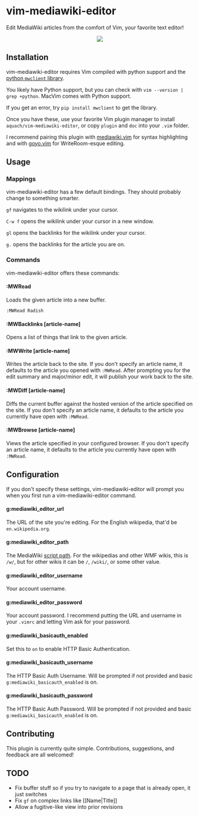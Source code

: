 # vim-mediawiki-editor

Edit MediaWiki articles from the comfort of Vim, your favorite text editor!

<p align="center">
  <img src="https://raw.githubusercontent.com/aquach/vim-mediawiki-editor/master/examples/demo.gif">
</p>

## Installation

vim-mediawiki-editor requires Vim compiled with python support and the [python `mwclient` library](https://github.com/mwclient/mwclient).

You likely have Python support, but you can check with `vim --version | grep +python`. MacVim comes with Python support.

If you get an error, try `pip install mwclient` to get the library.

Once you have these, use your favorite Vim plugin manager to install `aquach/vim-mediawiki-editor`, or copy `plugin` and `doc` into your `.vim` folder.

I recommend pairing this plugin with [mediawiki.vim](https://github.com/chikamichi/mediawiki.vim) for syntax highlighting and with [goyo.vim](https://github.com/junegunn/goyo.vim) for WriteRoom-esque editing.

## Usage

### Mappings

vim-mediawiki-editor has a few default bindings. They should probably change 
to something smarter.

`gf` navigates to the wikilink under your cursor.

`C-w f` opens the wikilink under your cursor in a new window.

`gl` opens the backlinks for the wikilink under your cursor.

`g.` opens the backlinks for the article you are on.

### Commands

vim-mediawiki-editor offers these commands:

#### :MWRead <article-name>

Loads the given article into a new buffer.

```
:MWRead Radish
```

#### :MWBacklinks [article-name]

Opens a list of things that link to the given article.

#### :MWWrite [article-name]

Writes the article back to the site. If you don't specify an article name, it defaults to the article you opened with `:MWRead`. After prompting you for the edit summary and major/minor edit, it will publish your work back to the site.

#### :MWDiff [article-name]

Diffs the current buffer against the hosted version of the article specified on the site. If you don't specify an article name, it defaults to the article you currently have open with `:MWRead`.

#### :MWBrowse [article-name]

Views the article specified in your configured browser. If you don't specify an article name, it defaults to the article you currently have open with `:MWRead`.

## Configuration

If you don't specify these settings, vim-mediawiki-editor will prompt you when you first run a vim-mediawiki-editor command.

#### g:mediawiki_editor_url

The URL of the site you're editing. For the English wikipedia, that'd be `en.wikipedia.org`.

#### g:mediawiki_editor_path

The MediaWiki [script path](https://www.mediawiki.org/wiki/Manual:$wgScriptPath).
For the wikipedias and other WMF wikis, this is `/w/`, but for other wikis it can be `/`, `/wiki/`,
or some other value.

#### g:mediawiki_editor_username

Your account username.

#### g:mediawiki_editor_password

Your account password. I recommend putting the URL and username in your `.vimrc` and letting Vim ask for your password.

#### g:mediawiki_basicauth_enabled

Set this to `on` to enable HTTP Basic Authentication.

#### g:mediawiki_basicauth_username

The HTTP Basic Auth Username. Will be prompted if not provided and basic `g:mediawiki_basicauth_enabled` is on.

#### g:mediawiki_basicauth_password

The HTTP Basic Auth Password. Will be prompted if not provided and basic `g:mediawiki_basicauth_enabled` is on.

## Contributing

This plugin is currently quite simple. Contributions, suggestions, and feedback are all welcomed!

## TODO

- Fix buffer stuff so if you try to navigate to a page that is already open, 
  it just switches
- Fix `gf` on complex links like [[Name|Title]]
- Allow a fugitive-like view into prior revisions
